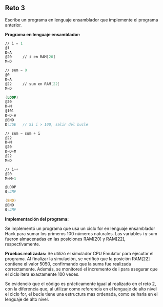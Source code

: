 ## Reto 3

Escribe un programa en lenguaje ensamblador que implemente el programa anterior.

**Programa en lenguaje ensamblador:**

```asm
// i = 1
@1
D=A
@20     // i en RAM[20]
M=D

// sum = 0
@0
D=A
@22     // sum en RAM[22]
M=D

(LOOP)
@20
D=M
@101
D=D-A
@END
D;JGE   // Si i > 100, salir del bucle

// sum = sum + i
@22
D=M
@20
D=D+M
@22
M=D

// i++
@20
M=M+1

@LOOP
0;JMP

(END)
@END
0;JMP
```

**Implementación del programa:**

Se implementó un programa que usa un ciclo for en lenguaje ensamblador Hack para sumar los primeros 100 números naturales. Las variables i y sum fueron almacenadas en las posiciones RAM[20] y RAM[22], respectivamente.

**Pruebas realizadas:**
Se utilizó el simulador CPU Emulator para ejecutar el programa. Al finalizar la simulación, se verificó que la posición RAM[22] contiene el valor 5050, confirmando que la suma fue realizada correctamente. Además, se monitoreó el incremento de i para asegurar que el ciclo itera exactamente 100 veces.

Se evidenció que el código es prácticamente igual al realizado en el reto 2, con la diferencia que, al utilizar como referencia en el lenguaje de alto nivel el ciclo for, el bucle tiene una estructura mas ordenada, como se haria en el lenguaje de alto nivel.
